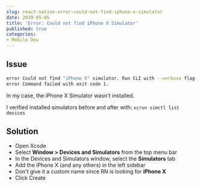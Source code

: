```yaml
---
slug: react-native-error-could-not-find-iphone-x-simulator
date: 2020-05-05
title: 'Error: Could not find iPhone X Simulator'
published: true
categories:
- Mobile Dev
---
```


## Issue

```sh
error Could not find "iPhone X" simulator. Run CLI with --verbose flag for more details.
error Command failed with exit code 1.
```

In my case, the iPhone X Simulator wasn't installed.

I verified installed simulators before and after with: `xcrun simctl list devices`

## Solution

- Open Xcode
- Select **Window > Devices and Simulators** from the top menu bar
- In the Devices and Simulators window, select the **Simulators** tab
- Add the iPhone X (and any others) in the left sidebar
- Don't give it a custom name since RN is looking for **iPhone X**
- Click Create